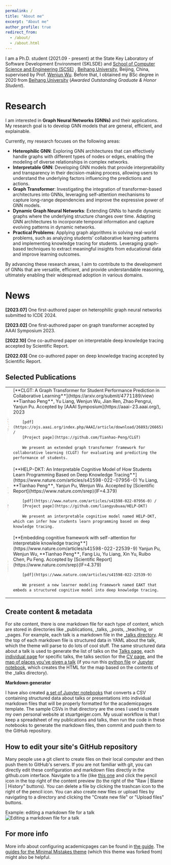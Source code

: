 ```yaml
---
permalink: /
title: "About me"
excerpt: "About me"
author_profile: true
redirect_from: 
  - /about/
  - /about.html
---
```


I am a Ph.D. student (2021.09 - present) at the State Key Laboratory of Software Development Environment (SKLSDE) and <a href="https://scse.buaa.edu.cn/">School of Computer Science and Engineering (SCSE)</a>
<a href="https://scse.buaa.edu.cn/"></a>, <a href="https://www.buaa.edu.cn/">Beihang University</a>, Beijing, China, supervised by Prof. <a href="https://iai.buaa.edu.cn/info/1013/1093.htm">Wenjun Wu</a>. Before that, I obtained my BSc degree in 2020
from
<a href="https://www.buaa.edu.cn/">Beihang University</a> (<i>Awarded Outstanding Graduate & Honor Student</i>).

Research
======

<p >
    I am interested in <strong>Graph Neural Networks (GNNs)</strong> and their applications. My research goal is to develop GNN models that are general, efficient, and explainable.
</p>
Currently, my research focuses on the following areas:
<ul>
    <li>
        <strong>Heterophilic GNN</strong>: Exploring GNN architectures that can effectively handle graphs with different types of nodes or edges, enabling the modeling of diverse relationships in complex networks.
    </li>
    <li>
        <strong>Interpretable GNN</strong>: Developing GNN models that provide interpretability and transparency in their decision-making process, allowing users to understand the underlying factors influencing the
        predictions and actions.
    </li>
    <li>
        <strong>Graph Transformer</strong>: Investigating the integration of transformer-based architectures into GNNs, leveraging self-attention mechanisms to capture long-range dependencies and improve the expressive
        power of GNN models.
    </li>
    <li>
        <strong>Dynamic Graph Neural Networks</strong>: Extending GNNs to handle dynamic graphs where the underlying structure changes over time. Adapting GNN architectures to incorporate temporal information and capture
        evolving patterns in dynamic networks.
    </li>
    <li>
        <strong>Practical Problems</strong>: Applying graph algorithms in solving real-world problems, such as analyzing students' collaborative learning patterns and implementing knowledge tracing for students. Leveraging
        graph-based techniques to extract meaningful insights from educational data and improve learning outcomes.
    </li>
</ul>
By advancing these research areas, I aim to contribute to the development of GNNs that are versatile, efficient, and provide understandable reasoning, ultimately enabling their widespread adoption in various domains.
</p>

News
======
<p> <strong>[2023.07]</strong> One first-authored paper on heterophilic graph neural networks submitted to ICDE 2024.</p>

<!-- <p> <strong>[2023.05]</strong> One first-authored paper on graph contrastive learning submitted to NeurIPS 2023.</p> -->

<p> <strong>[2023.02]</strong> One first-authored paper on graph transformer accepted by AAAI Symposium 2023.</p>

<p> <strong>[2022.10]</strong> One co-authored paper on interpretable deep knowledge tracing accepted by Scientific Report.</p>

<p> <strong>[2022.03]</strong> One co-authored paper on deep knowledge tracing accepted by Scientific Report.</p>

Selected Publications
------
<table width="100%" align="center" border="0" cellspacing="0" cellpadding="20">
  <tbody>
    <tr>
      <td width="40%"><img src="photos\CLGT.pdf" alt="AAAI2023" width="180" height="110" style="border-style: none"></td>
      <td width="60%" valign="top">
        [**CLGT: A Graph Transformer for Student Performance Prediction in Collaborative Learning**](https://arxiv.org/submit/4771189/view)  
        **Tianhao Peng**, Yu Liang, Wenjun Wu, Jian Ren, Zhao Pengrui, Yanjun Pu.  
        Accepted by [AAAI Symposium](https://aaai-23.aaai.org/), 2023

        [pdf](https://ojs.aaai.org/index.php/AAAI/article/download/26893/26665) /
        [Project page](https://github.com/Tianhao-Peng/CLGT)

        We present an extended graph transformer framework for collaborative learning (CLGT) for evaluating and predicting the performance of students.
  </td>
    </tr>
    <tr>
      <td width="40%"><img src="photos\HELP-DKT.pdf" alt="Scientific Report" width="180" height="110" style="border-style: none"></td>
      <td width="60%" valign="top">
        [**HELP-DKT: An Interpretable Cognitive Model of How Students Learn Programming Based on Deep Knowledge Tracing**](https://www.nature.com/articles/s41598-022-07956-0)  
        Yu Liang, **Tianhao Peng**, Yanjun Pu, Wenjun Wu.  
        Accepted by [Scientific Report](https://www.nature.com/srep)(IF=4.379)

        [pdf](https://www.nature.com/articles/s41598-022-07956-0) /
        [Project page](https://github.com/liangyubuaa/HELP-DKT)

        We present an interpretable cognitive model named HELP-DKT, which can infer how students learn programming based on deep knowledge tracing.
  </td>
    </tr>
    <tr>
      <td width="40%"><img src="photos\EAKT.pdf" alt="Scientific Report" width="180" height="110" style="border-style: none"></td>
      <td width="60%" valign="top">
        [**Embedding cognitive framework with self-attention for interpretable knowledge tracing**](https://www.nature.com/articles/s41598-022-22539-9)  
        Yanjun Pu, Wenjun Wu, **Tianhao Peng**, Fang Liu, Yu Liang, Xin Yu, Ruibo Chen, Pu Feng.  
        Accepted by [Scientific Report](https://www.nature.com/srep)(IF=4.379)

        [pdf](https://www.nature.com/articles/s41598-022-22539-9)

        We present a new learner modeling framework named EAKT that embeds a structured cognitive model into deep knowledge tracing.
  </td>
    </tr>
  </tbody>
</table>

<!-- 1. **CLGT: A Graph Transformer for Student Performance Prediction in Collaborative Learning**

<strong>Tianhao Peng</strong>, Yu Liang, Wenjun Wu, Jian Ren, Zhao Pengrui, Yanjun Pu. <br><br> 

Accepted by <a href="https://aaai-23.aaai.org/">AAAI Symposium</a>, 2023 ｜ <a href="https://ojs.aaai.org/index.php/AAAI/article/download/26893/26665">paper</a> -->

Create content & metadata
------
For site content, there is one markdown file for each type of content, which are stored in directories like _publications, _talks, _posts, _teaching, or _pages. For example, each talk is a markdown file in the [_talks directory](https://github.com/academicpages/academicpages.github.io/tree/master/_talks). At the top of each markdown file is structured data in YAML about the talk, which the theme will parse to do lots of cool stuff. The same structured data about a talk is used to generate the list of talks on the [Talks page](https://academicpages.github.io/talks), each [individual page](https://academicpages.github.io/talks/2012-03-01-talk-1) for specific talks, the talks section for the [CV page](https://academicpages.github.io/cv), and the [map of places you've given a talk](https://academicpages.github.io/talkmap.html) (if you run this [python file](https://github.com/academicpages/academicpages.github.io/blob/master/talkmap.py) or [Jupyter notebook](https://github.com/academicpages/academicpages.github.io/blob/master/talkmap.ipynb), which creates the HTML for the map based on the contents of the _talks directory).

**Markdown generator**

I have also created [a set of Jupyter notebooks](https://github.com/academicpages/academicpages.github.io/tree/master/markdown_generator
) that converts a CSV containing structured data about talks or presentations into individual markdown files that will be properly formatted for the academicpages template. The sample CSVs in that directory are the ones I used to create my own personal website at stuartgeiger.com. My usual workflow is that I keep a spreadsheet of my publications and talks, then run the code in these notebooks to generate the markdown files, then commit and push them to the GitHub repository.

How to edit your site's GitHub repository
------
Many people use a git client to create files on their local computer and then push them to GitHub's servers. If you are not familiar with git, you can directly edit these configuration and markdown files directly in the github.com interface. Navigate to a file (like [this one](https://github.com/academicpages/academicpages.github.io/blob/master/_talks/2012-03-01-talk-1.md) and click the pencil icon in the top right of the content preview (to the right of the "Raw | Blame | History" buttons). You can delete a file by clicking the trashcan icon to the right of the pencil icon. You can also create new files or upload files by navigating to a directory and clicking the "Create new file" or "Upload files" buttons. 

Example: editing a markdown file for a talk
![Editing a markdown file for a talk](/images/editing-talk.png)

For more info
------
More info about configuring academicpages can be found in [the guide](https://academicpages.github.io/markdown/). The [guides for the Minimal Mistakes theme](https://mmistakes.github.io/minimal-mistakes/docs/configuration/) (which this theme was forked from) might also be helpful.
